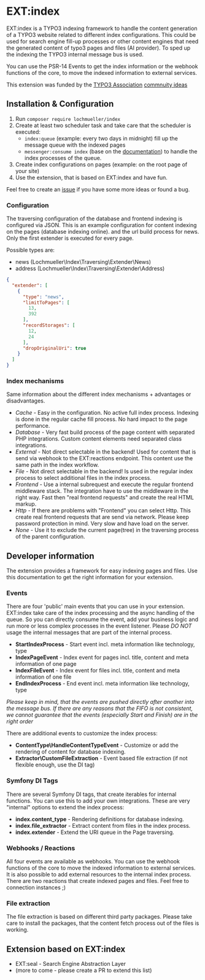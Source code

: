 # EXT:index

EXT:index is a TYPO3 indexing framework to handle the content generation of a TYPO3 website related to different index
configurations. This could be used for search engine fill-up processes or other content engines that need the generated
content of typo3 pages and files (AI provider). To sped up the indexing the TYPO3 internal message bus is used.

You can use the PSR-14 Events to get the index information or the webhook functions of the core, to move the indexed
information to external services.

This extension was funded by the [TYPO3 Association](https://typo3.org) [commnuity ideas](https://typo3.org/article/members-have-selected-five-ideas-to-be-funded-in-quarter-3-2025)

## Installation & Configuration

1. Run `composer require lochmueller/index`
2. Create at least two scheduler task and take care that the scheduler is executed:
    - `index:queue` (example: every two days in midnight) fill up the message queue with the indexed pages
    - `messenger:consume index` (base on
      the [documentation](https://docs.typo3.org/m/typo3/reference-coreapi/main/en-us/ApiOverview/MessageBus/Index.html#message-bus-consume-command))
      to handle the index processes of the queue.
3. Create index configurations on pages (example: on the root page of your site)
4. Use the extension, that is based on EXT:index and have fun.

Feel free to create an [issue](https://github.com/lochmueller/indexing/issues) if you have some more ideas or found a
bug.

### Configuration

The traversing configuration of the database and frontend indexing is configured via JSON. This is an example
configuration for content indexing on the pages (database indexing online). and the url build process for news. Only the
first extender is executed for every page.

Possible types are:

- news (Lochmueller\Index\Traversing\Extender\News)
- address (Lochmueller\Index\Traversing\Extender\Address)

```json
{
  "extender": [
    {
      "type": "news",
      "limitToPages": [
        13,
        392
      ],
      "recordStorages": [
        12,
        24
      ],
      "dropOriginalUri": true
    }
  ]
}
```

### Index mechanisms

Same information about the different index mechanisms + advantages or disadvantages.

- *Cache* - Easy in the configuration. No active full index process. Indexing is done in the regular cache fill process.
  No hard impact to the page performance.
- *Database* - Very fast build process of the page content with separated PHP integrations. Custom content elements need
  separated class integrations.
- *External* - Not direct selectable in the backend! Used for content that is send via webhook to the EXT:reactions
  endpoint. This content use the same path in the index workflow.
- *File* - Not direct selectable in the backend! Is used in the regular index process to select additional files in the
  index process.
- *Frontend* - Use a internal subrequest and execute the regular frontend middleware stack. The integration have to use
  the middleware in the right way. Fast then "real frontend requests" and create the real HTML markup.
- *Http* - If there are problems with "Frontend" you can select Http. This create real frontend requests that are send
  via network. Please keep password protection in mind. Very slow and have load on the server.
- *None* - Use it to exclude the current page(tree) in the traversing process of the parent configuration.

## Developer information

The extension provides a framework for easy indexing pages and files. Use this documentation to get the right
information
for your extension.

### Events

There are four 'public' main events that you can use in your extension. EXT:index take care of the index processing and
the async handling of the queue. So you can directly consume the event, add your business logic and run more or less
complex processes in the event listener. Please *DO NOT* usage the internal messages that are part of the internal
process.

- **StartIndexProcess** - Start event incl. meta information like technology, type
- **IndexPageEvent** - Index event for pages incl. title, content and meta information of one page
- **IndexFileEvent** - Index event for files incl. title, content and meta information of one file
- **EndIndexProcess** - End event incl. meta information like technology, type

*Please keep in mind, that the events are pushed directly after another into the message bus. If there are any reasons
that the
FIFO is not consistent, we cannot guarantee that the events (especially Start and Finish) are in the right order*

There are additional events to customize the index process:

- **ContentType\HandleContentTypeEvent** - Customize or add the rendering of content for database indexing.
- **Extractor\CustomFileExtraction** - Event based file extraction (if not flexible enough, use the DI tag)

### Symfony DI Tags

There are several Symfony DI tags, that create iterables for internal functions. You can use this to add your own
integrations. These are very "internal" options to extend the index process:

- **index.content_type** - Rendering definitions for database indexing.
- **index.file_extractor** - Extract content from files in the index process.
- **index.extender** - Extend the URI queue in the Page traversing.

### Webhooks / Reactions

All four events are available as webhooks. You can use the webhook functions of the core to move the indexed
information to external services. It is also possible to add external resources to the internal index process. There are
two reactions that create indexed pages and files. Feel free to connection instances ;)

### File extraction

The file extraction is based on different third party packages. Please take care to install the packages, that the
content fetch process out of the files is working.

## Extension based on EXT:index

- EXT:seal - Search Engine Abstraction Layer
- (more to come - please create a PR to extend this list)

